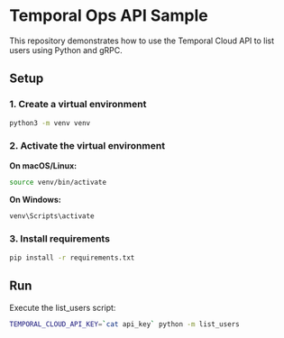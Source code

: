 # Temporal Ops API Sample

This repository demonstrates how to use the Temporal Cloud API to list users using Python and gRPC.

## Setup

### 1. Create a virtual environment

```bash
python3 -m venv venv
```

### 2. Activate the virtual environment

**On macOS/Linux:**
```bash
source venv/bin/activate
```

**On Windows:**
```bash
venv\Scripts\activate
```

### 3. Install requirements

```bash
pip install -r requirements.txt
```

## Run

Execute the list_users script:

```bash
TEMPORAL_CLOUD_API_KEY=`cat api_key` python -m list_users
```